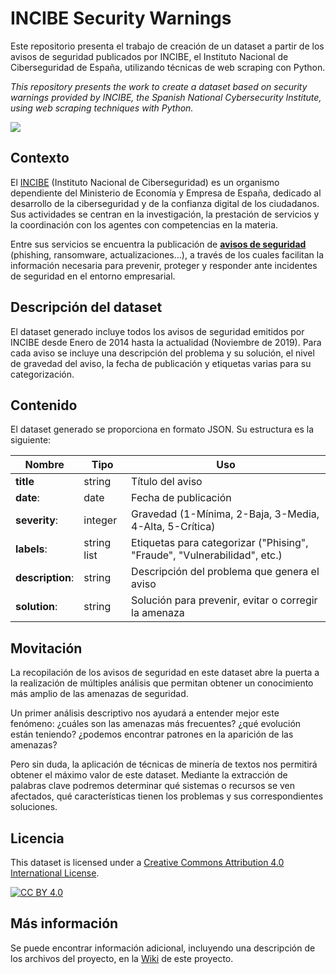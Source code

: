 # INCIBE Security Warnings

Este repositorio presenta el trabajo de creación de un dataset a partir de los avisos de seguridad publicados por INCIBE, el Instituto Nacional de Ciberseguridad de España, utilizando técnicas de web scraping con Python.

*This repository presents the work to create a dataset based on security warnings provided by INCIBE, the Spanish National Cybersecurity Institute, using web scraping techniques with Python.*


![](https://www.maxpixel.net/static/photo/1x/Encryption-Malicious-Cyber-Crime-Ransomware-Malware-2321110.jpg)


## Contexto

El [INCIBE](https://www.incibe.es/) (Instituto Nacional de Ciberseguridad) es un organismo dependiente del Ministerio de Economía y Empresa de España, dedicado al desarrollo de la ciberseguridad y de la confianza digital de los ciudadanos. Sus actividades se centran en la investigación, la prestación de servicios y la coordinación con los agentes con competencias en la materia.

Entre sus servicios se encuentra la publicación de **[avisos de seguridad](https://www.incibe.es/protege-tu-empresa/avisos-seguridad)** (phishing, ransomware, actualizaciones…), a través de los cuales facilitan la información necesaria para prevenir, proteger y responder ante incidentes de seguridad en el entorno empresarial.


## Descripción del dataset

El dataset generado incluye todos los avisos de seguridad emitidos por INCIBE desde Enero de 2014 hasta la actualidad (Noviembre de 2019). Para cada aviso se incluye una descripción del problema y su solución, el nivel de gravedad del aviso, la fecha de publicación y etiquetas varias para su categorización.


## Contenido

El dataset generado se proporciona en formato JSON. Su estructura es la siguiente:

|Nombre |Tipo                          |Uso                         |
|----------------|-------------------------------|-----------------------------|
|**title**|string|Título del aviso
| **date**:|date| 	Fecha de publicación
|**severity**:|integer| Gravedad (1-Mínima, 2-Baja, 3-Media, 4-Alta, 5-Crítica)
|**labels**:|string list| Etiquetas para categorizar ("Phising", "Fraude", "Vulnerabilidad", etc.)
|**description**:|string| Descripción del problema que genera el aviso
|**solution**:|string| Solución para prevenir, evitar o corregir la amenaza


## Movitación

La recopilación de los avisos de seguridad en este dataset abre la puerta a la realización de múltiples análisis que permitan obtener un conocimiento más amplio de las amenazas de seguridad.

Un primer análisis descriptivo nos ayudará a entender mejor este fenómeno: ¿cuáles son las amenazas más frecuentes? ¿qué evolución están teniendo? ¿podemos encontrar patrones en la aparición de las amenazas? 

Pero sin duda, la aplicación de técnicas de minería de textos nos permitirá obtener el máximo valor de este dataset. Mediante la extracción de palabras clave podremos determinar qué sistemas o recursos se ven afectados, qué características tienen los problemas y sus correspondientes soluciones.

## Licencia

This dataset is licensed under a [Creative Commons Attribution 4.0 International
License][cc-by-nc-sa].

[![CC BY 4.0][cc-by-image]][cc-by-nc-sa]

[cc-by-nc-sa]: https://creativecommons.org/licenses/by-nc-sa/4.0/
[cc-by-image]: https://licensebuttons.net/l/by-nc-sa/4.0/88x31.png
[cc-by-shield]: https://img.shields.io/badge/License-CC%20BY%204.0-lightgrey.svg

## Más información

Se puede encontrar información adicional, incluyendo una descripción de los archivos del proyecto, en la [Wiki](https://github.com/NemoIT/INCIBE-security-warnings/wiki) de este proyecto.
